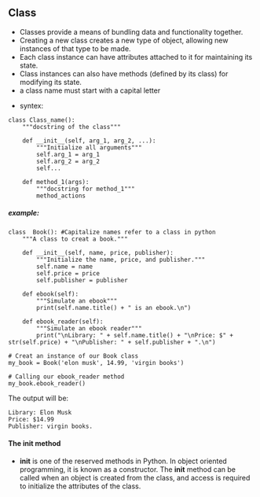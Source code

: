 ## Class
- Classes provide a means of bundling data and functionality together. 
- Creating a new class creates a new type of object, allowing new instances of that type to be made. 
- Each class instance can have attributes attached to it for maintaining its state. 
- Class instances can also have methods (defined by its class) for modifying its state.
- a class name must start with a capital letter
* syntex:	
```
class Class_name():
	"""docstring of the class"""
				
	def __init__(self, arg_1, arg_2, ...):
		"""Initialize all arguments"""
		self.arg_1 = arg_1
		self.arg_2 = arg_2
		self...
				
	def method_1(args):
		"""docstring for method_1"""
		method_actions
```


##### example:
```
class  Book(): #Capitalize names refer to a class in python
	"""A class to creat a book."""

	def __init__(self, name, price, publisher):
		"""Initialize the name, price, and publisher."""
		self.name = name
		self.price = price
		self.publisher = publisher

	def ebook(self):
		"""Simulate an ebook"""
		print(self.name.title() + " is an ebook.\n")

	def ebook_reader(self):
		"""Simulate an ebook reader"""
		print("\nLibrary: " + self.name.title() + "\nPrice: $" + str(self.price) + "\nPublisher: " + self.publisher + ".\n")

# Creat an instance of our Book class
my_book = Book('elon musk', 14.99, 'virgin books')
				
# Calling our ebook_reader method
my_book.ebook_reader()
```

The output will be:
```
Library: Elon Musk
Price: $14.99
Publisher: virgin books.
```

#### The __init__ method
- __init__ is one of the reserved methods in Python. In object oriented programming, it is known as a constructor. The __init__ method can be called when an object is created from the class, and access is required to initialize the attributes of the class.
